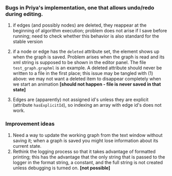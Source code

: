 ### Bugs in Priya's implementation, one that allows undo/redo during editing.

1. if edges (and possibly nodes) are deleted, they reappear at the beginning of algorithm execution; problem does not arise if I save before running; need to check whether this behavior is also standard for the stable version

2. if a node or edge has the `deleted` attribute set, the element shows up when the graph is saved. Problem arises when the graph is read and its xml string is supposed to be shown in the editor panel. The file `test_graph.graphml` is an example. A deleted attribute should never be written to a file in the first place; this issue may be tangled with (1) above: we may not want a deleted item to disappear completely when we start an animation **[should not happen - file is never saved in that state]**
3. Edges are (apparently) not assigned id's unless they are explicit (attribute `hasExplicitId`), so indexing an array with edge id's does not work.

### Improvement ideas
1. Need a way to update the working graph from the text window without saving it; when a graph is saved you might lose information about its current state.
2. Rethink the logging process so that it takes advantage of formatted printing; this has the advantage that the only string that is passed to the logger in the format string, a constant, and the full string is not created unless debugging is turned on. **[not possible]**
